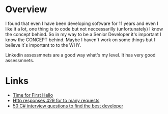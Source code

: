 # Overview

I found that even I have been developing software for 11 years and even I like it a lot, one thing is to code but not neccessarilly (unfortunately) I know the concept behind. So in my way to be a Senior Developer it's important I know the CONCEPT behind. Maybe I haven´t work on some things but I believe it´s important to to the WHY.

Linkedin assessmnets are a good way what's my level. It has very good assessmnets.

# Links

- [Time for First Hello](https://www.moesif.com/blog/technical/api-product-management/What-is-TTFHW/)
- [Http responses 429 for to many requests ](https://developer.mozilla.org/en-US/docs/Web/HTTP/Status/429)
- [50 C# interview questions to find the best developer](https://www.testgorilla.com/blog/c-sharp-interview-questions/?utm_term=&utm_campaign=Performance+Max+%7C+RoW+Old&utm_source=google&utm_medium=cpc&hsa_acc=4932434860&hsa_cam=13402555368&hsa_grp=&hsa_ad=&hsa_src=x&hsa_tgt=&hsa_kw=&hsa_mt=&hsa_net=adwords&hsa_ver=3&gclid=Cj0KCQjwlumhBhClARIsABO6p-yDA4MHHOB6ZgaXMQO-q-3QasKKIJWvTIwPljOJPWzNeCZi6xK4OswaAiaGEALw_wcB)
